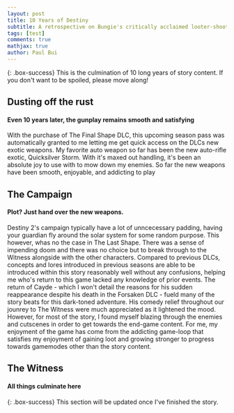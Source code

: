 ```yaml
---
layout: post
title: 10 Years of Destiny
subtitle: A retrospective on Bungie's critically acclaimed looter-shooter
tags: [test]
comments: true
mathjax: true
author: Paul Bui
---
```


{: .box-success}
This is the culmination of 10 long years of story content. If you don't want to be spoiled, please move along!




## Dusting off the rust
#### Even 10 years later, the gunplay remains smooth and satisfying
With the purchase of The Final Shape DLC, this upcoming season pass was automatically granted to me letting me get quick access on the DLCs new exotic weapons. My favorite auto weapon so far has been the new auto-rifle exotic, Quicksilver Storm. With it's maxed out handling, it's been an absolute joy to use with to mow down my enemies. So far the new weapons have been smooth, enjoyable, and addicting to play

## The Campaign
#### Plot? Just hand over the new weapons.

Destiny 2's campaign typically have a lot of unncecessary padding, having your guardian fly around the solar system for some random purpose. This however, whas no the case in The Last Shape. There was a sense of impending doom and there was no choice but to break through to the Witness alongside with the other characters. Compared to previous DLCs, concepts and lores introduced in previous seasons are able to be introduced within this story reasonably well without any confusions, helping me who's return to this game lacked any knowledge of prior events. The return of Cayde - which I won't detail the reasons for his sudden reappearance despite his death in the Forsaken DLC - fueld many of the story beats for this dark-toned adventure. His comedy relief throughout our jounrey to The Witness were much appreciated as it lightened the mood. However, for most of the story, I found myself blazing through the enemies and cutscenes in order to get towards the end-game content. For me, my enjoyment of the game has come from the addicting game-loop that satisfies my enjoyment of gaining loot and growing stronger to progress towards gamemodes other than the story content.

## The Witness
#### All things culminate here

{: .box-success} This section will be updated once I've finished the story.
